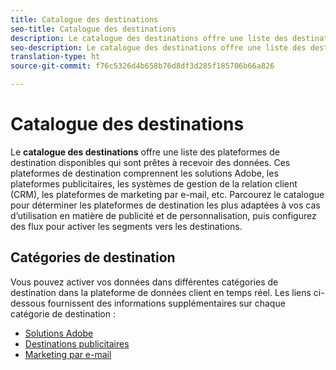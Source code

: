 ```yaml
---
title: Catalogue des destinations
seo-title: Catalogue des destinations
description: Le catalogue des destinations offre une liste des destinations disponibles et prêtes à recevoir des données. Ces destinations comprennent les solutions Adobe, les plateformes publicitaires, les systèmes de gestion de la relation client (CRM), les plateformes de marketing par e-mail, etc.
seo-description: Le catalogue des destinations offre une liste des destinations disponibles et prêtes à recevoir des données. Ces destinations comprennent les solutions Adobe, les plateformes publicitaires, les systèmes de gestion de la relation client (CRM), les plateformes de marketing par e-mail, etc.
translation-type: ht
source-git-commit: f76c5326d4b658b76d8df3d285f185706b66a826

---
```



# Catalogue des destinations

Le **catalogue des destinations** offre une liste des plateformes de destination disponibles qui sont prêtes à recevoir des données. Ces plateformes de destination comprennent les solutions Adobe, les plateformes publicitaires, les systèmes de gestion de la relation client (CRM), les plateformes de marketing par e-mail, etc. Parcourez le catalogue pour déterminer les plateformes de destination les plus adaptées à vos cas d’utilisation en matière de publicité et de personnalisation, puis configurez des flux pour activer les segments vers les destinations.

## Catégories de destination

Vous pouvez activer vos données dans différentes catégories de destination dans la plateforme de données client en temps réel. Les liens ci-dessous fournissent des informations supplémentaires sur chaque catégorie de destination :

* [Solutions Adobe](/help/rtcdp/destinations/adobe-destinations.md)
* [Destinations publicitaires](/help/rtcdp/destinations/advertising-destinations.md)
* [Marketing par e-mail](/help/rtcdp/destinations/email-marketing-destinations.md)